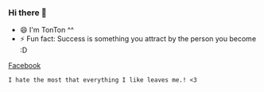 ### Hi there 👋

- 😄 I'm TonTon ^^
- ⚡ Fun fact: Success is something you attract by the person you become :D

[Facebook](https://www.facebook.com/HuynhMinhHoang.69)

```
I hate the most that everything I like leaves me.! <3
```


